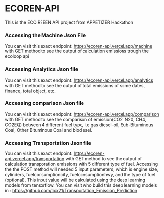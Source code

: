 # ECOREN-API
This is the ECO.REEEN API project from APPETIZER Hackathon

### Accessing the Machine Json File
You can visit this exact endpoint: https://ecoren-api.vercel.app/machine with GET method to see the output of calculation emissions trough the ecoloop api

### Accessing Analytics Json file
You can visit this exact endpoint: https://ecoren-api.vercel.app/analytics with GET method to see the output of total emissions of some dates, finance, total object, etc.

### Accessing comparison Json file
You can visit this exact endpoint: https://ecoren-api.vercel.app/comparison with GET method to see the comparison of emission(CO2, N20, CH4, CO2EQ) between 4 different fuel type, i.e gas diesel-oil, Sub-Bituminous Coal, Other Bituminous Coal and biodiesel.

### Accessing Transportation Json file
You can visit this exact endpoint: https://ecoren-api.vercel.app/transportation with GET method to see the output of calculation transporation emissions with 5 different type of fuel. Accessing the the POST method will needed 5 input parameters, which is engine size, cylinders, fuelconsumptioncity, fuelconsumptionhwy, and the type of fuel (optional). This input value will be calculated using the deep learning models from tensorflow. You can visit who build this deep learning models in : https://github.com/lixx21/Transportation_Emission_Prediction
